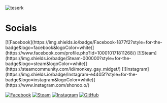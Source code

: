 ![teserk](https://user-images.githubusercontent.com/69073534/220652962-e5733548-2572-41a2-85a7-c45a76850817.gif)

<h1>Socials</h1>
[![Facebook](https://img.shields.io/badge/Facebook-1877f2?style=for-the-badge&logo=facebook&logoColor=white)](https://www.facebook.com/profile.php?id=100010171811268/)
[![Steam](https://img.shields.io/badge/Steam-000000?style=for-the-badge&logo=steam&logoColor=white)](https://steamcommunity.com/id/monkey_gay_midget/)
[![Instagram](https://img.shields.io/badge/Instagram-e4405f?style=for-the-badge&logo=instagram&logoColor=white)](https://www.instagram.com/shonoo.o/)


[![Facebook](https://img.shields.io/badge/Facebook-1877f2?style=for-the-badge&logo=facebook&logoColor=white)](https://www.facebook.com/your-username/)
[![Steam](https://img.shields.io/badge/Steam-000000?style=for-the-badge&logo=steam&logoColor=white)](https://steamcommunity.com/id/your-username/)
[![Instagram](https://img.shields.io/badge/Instagram-e4405f?style=for-the-badge&logo=instagram&logoColor=white)](https://www.instagram.com/your-username/)
[![GitHub](https://img.shields.io/badge/GitHub-181717?style=for-the-badge&logo=github&logoColor=white)](https://github.com/your-username/)

